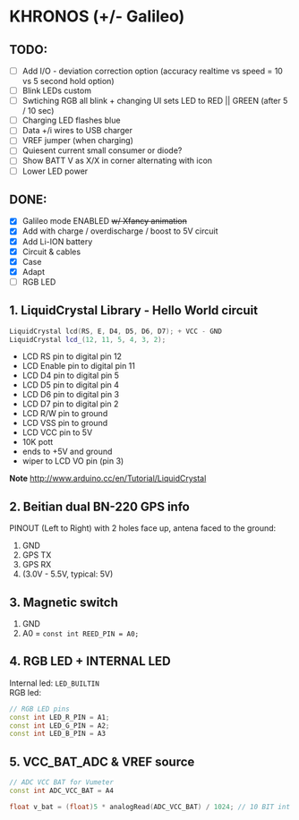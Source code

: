 # KHRONOS (+/- Galileo)

## TODO:
-   [ ] Add I/O - deviation correction option (accuracy realtime vs speed = 10 vs 5 second hold option)
-   [ ] Blink LEDs custom 
-   [ ] Swtiching RGB all blink + changing UI sets LED to RED || GREEN (after 5 / 10 sec)
-   [ ] Charging LED flashes blue
-   [ ] Data +/i wires to USB charger
-   [ ] VREF jumper (when charging)
-   [ ] Quiesent current small consumer or diode?
-   [ ] Show BATT V as X/X in corner alternating with icon
-   [ ] Lower LED power

## DONE:
-   [x] Galileo mode ENABLED ~~w/ Xfancy animation~~
-   [x] Add with charge / overdischarge / boost to 5V circuit
-   [x] Add Li-ION battery
-   [x] Circuit & cables
-   [x] Case
-   [x] Adapt
-   [ ] RGB LED 

## 1. LiquidCrystal Library - Hello World circuit

```cpp
LiquidCrystal lcd(RS, E, D4, D5, D6, D7); + VCC - GND
LiquidCrystal lcd_(12, 11, 5, 4, 3, 2);
```

-   LCD RS pin to digital pin 12
-   LCD Enable pin to digital pin 11
-   LCD D4 pin to digital pin 5
-   LCD D5 pin to digital pin 4
-   LCD D6 pin to digital pin 3
-   LCD D7 pin to digital pin 2
-   LCD R/W pin to ground
-   LCD VSS pin to ground
-   LCD VCC pin to 5V
-   10K pott
-   ends to +5V and ground
-   wiper to LCD VO pin (pin 3)

**Note** http://www.arduino.cc/en/Tutorial/LiquidCrystal

## 2. Beitian dual BN-220 GPS info

PINOUT (Left to Right) with 2 holes face up, antena faced to the ground:

1. GND
2. GPS TX
3. GPS RX
4. (3.0V - 5.5V, typical: 5V)

## 3. Magnetic switch

1. GND
2. A0 = `const int REED_PIN = A0;`

## 4. RGB LED + INTERNAL LED

Internal led: `LED_BUILTIN`  
RGB led:
```cpp
// RGB LED pins
const int LED_R_PIN = A1;
const int LED_G_PIN = A2;
const int LED_B_PIN = A3
```

## 5. VCC_BAT_ADC & VREF source
```cpp
// ADC VCC BAT for Vumeter
const int ADC_VCC_BAT = A4

float v_bat = (float)5 * analogRead(ADC_VCC_BAT) / 1024; // 10 BIT int converted to float voltage
```

